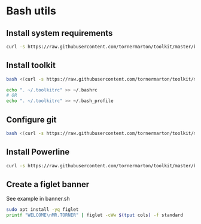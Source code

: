 # Bash utils

## Install system requirements
```bash
curl -s https://raw.githubusercontent.com/tornermarton/toolkit/master/bash/requirements/system.txt | grep -vE '^#' | xargs sudo apt install -yq
```

## Install toolkit

```bash
bash <(curl -s https://raw.githubusercontent.com/tornermarton/toolkit/master/bash/install.sh) > .toolkitrc
```

```bash
echo ". ~/.toolkitrc" >> ~/.bashrc
# OR
echo ". ~/.toolkitrc" >> ~/.bash_profile
```

## Configure git
```bash
bash <(curl -s https://raw.githubusercontent.com/tornermarton/toolkit/master/bash/configure/git.sh | grep -vE '^#')
```

## Install Powerline

```bash
curl -s https://raw.githubusercontent.com/tornermarton/toolkit/master/bash/requirements/powerline.txt | grep -vE '^#' | xargs pip3 install
```

## Create a figlet banner

See example in banner.sh
```bash
sudo apt install -yq figlet
printf "WELCOME\nMR.TORNER" | figlet -cWw $(tput cols) -f standard
```

